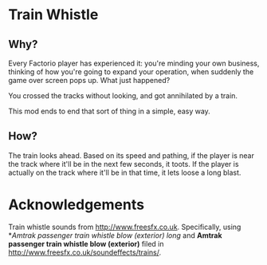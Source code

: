 # Train Whistle

## Why?

Every Factorio player has experienced it: you're minding your own business, thinking of how you're 
going to expand your operation, when suddenly the game over screen pops up. What just happened?

You crossed the tracks without looking, and got annihilated by a train.

This mod ends to end that sort of thing in a simple, easy way.

## How?

The train looks ahead. Based on its speed and pathing, if the player is near the track where it'll
be in the next few seconds, it toots. If the player is actually on the track where it'll be in that
time, it lets loose a long blast.

# Acknowledgements

Train whistle sounds from <http://www.freesfx.co.uk>. Specifically, using 
**Amtrak passenger train whistle blow (exterior) long* and 
**Amtrak passenger train whistle blow (exterior)** filed in <http://www.freesfx.co.uk/soundeffects/trains/>.